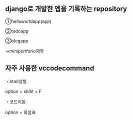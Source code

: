 ## django로 개발한 엡을 기록하는 repository

①helloworldapp(app)

②todoapp

③blogapp

→miniportforio제작

## 자주 사용한 vccodecommand

・html성형

option + shiht + F

・코드이동

option + 화살표
